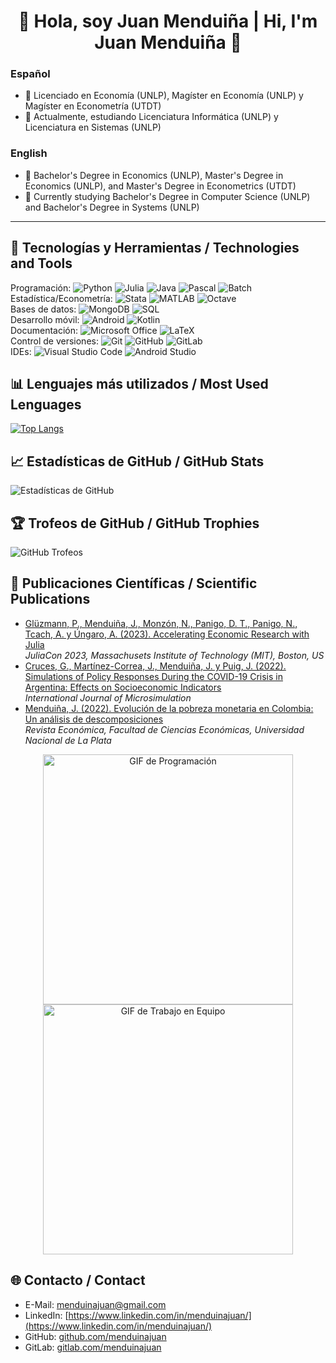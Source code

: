 <h1 align="center">👋 Hola, soy Juan Menduiña | Hi, I'm Juan Menduiña 👋</h1>

### Español
- 🔭 Licenciado en Economía (UNLP), Magíster en Economía (UNLP) y Magíster en Econometría (UTDT)
- 🌱 Actualmente, estudiando Licenciatura Informática (UNLP) y Licenciatura en Sistemas (UNLP)

### English
- 🔭 Bachelor's Degree in Economics (UNLP), Master's Degree in Economics (UNLP), and Master's Degree in Econometrics (UTDT)
- 🌱 Currently studying Bachelor's Degree in Computer Science (UNLP) and Bachelor's Degree in Systems (UNLP)

---

## 🚀 Tecnologías y Herramientas / Technologies and Tools
Programación: 
![Python](https://img.shields.io/badge/Python-3776AB?style=flat-square&logo=python&logoColor=white) 
![Julia](https://img.shields.io/badge/Julia-9558B2?style=flat-square&logo=julia&logoColor=white)
![Java](https://img.shields.io/badge/Java-007396?style=flat-square&logo=java&logoColor=white) 
![Pascal](https://img.shields.io/badge/Pascal-00599C?style=flat-square&logo=pascal&logoColor=white) 
![Batch](https://img.shields.io/badge/Batch-4D4D4D?style=flat-square&logo=windows-terminal&logoColor=white)<br>
Estadística/Econometría: 
![Stata](https://img.shields.io/badge/Stata-1A558F?style=flat-square&logo=stata&logoColor=white) 
![MATLAB](https://img.shields.io/badge/MATLAB-0076A8?style=flat-square&logo=mathworks&logoColor=white) 
![Octave](https://img.shields.io/badge/Octave-0790C0?style=flat-square&logo=octave&logoColor=white)<br>
Bases de datos: 
![MongoDB](https://img.shields.io/badge/MongoDB-47A248?style=flat-square&logo=mongodb&logoColor=white) 
![SQL](https://img.shields.io/badge/SQL-4479A1?style=flat-square&logo=sqlite&logoColor=white)<br>
Desarrollo móvil:
![Android](https://img.shields.io/badge/Android-3DDC84?style=flat-square&logo=android&logoColor=white) 
![Kotlin](https://img.shields.io/badge/Kotlin-7F52FF?style=flat-square&logo=kotlin&logoColor=white)<br>
Documentación:
![Microsoft Office](https://img.shields.io/badge/Microsoft%20Office-D83B01?style=flat-square&logo=microsoft-office&logoColor=white) 
![LaTeX](https://img.shields.io/badge/LaTeX-008080?style=flat-square&logo=latex&logoColor=white)<br>
Control de versiones:
![Git](https://img.shields.io/badge/Git-F05032?style=flat-square&logo=git&logoColor=white) 
![GitHub](https://img.shields.io/badge/GitHub-181717?style=flat-square&logo=github&logoColor=white) 
![GitLab](https://img.shields.io/badge/GitLab-FC6D26?style=flat-square&logo=gitlab&logoColor=white)<br>
IDEs:
![Visual Studio Code](https://img.shields.io/badge/Visual%20Studio%20Code-007ACC?style=flat-square&logo=visual-studio-code&logoColor=white) 
![Android Studio](https://img.shields.io/badge/Android%20Studio-3DDC84?style=flat-square&logo=android-studio&logoColor=white)<br>

## 📊 Lenguajes más utilizados / Most Used Lenguages
[![Top Langs](https://github-readme-stats.vercel.app/api/top-langs/?username=menduinajuan&layout=compact&theme=radical&cache_seconds=3600)](https://github.com/anuraghazra/github-readme-stats)

## 📈 Estadísticas de GitHub / GitHub Stats
![Estadísticas de GitHub](https://github-readme-stats.vercel.app/api?username=menduinajuan&show_icons=true&theme=radical)

## 🏆 Trofeos de GitHub / GitHub Trophies
![GitHub Trofeos](https://github-profile-trophy.vercel.app/?username=menduinajuan&theme=monokai&cache_seconds=3600)

## 📝 Publicaciones Científicas / Scientific Publications

- [Glüzmann, P., Menduiña, J., Monzón, N., Panigo, D. T., Panigo, N., Tcach, A. y Úngaro, A. (2023). Accelerating Economic Research with Julia](http://dx.doi.org/10.13140/RG.2.2.32709.05604)<br>
  *JuliaCon 2023, Massachusets Institute of Technology (MIT), Boston, US*
- [Cruces, G., Martínez-Correa, J., Menduiña, J. y Puig, J. (2022). Simulations of Policy Responses During the COVID-19 Crisis in Argentina: Effects on Socioeconomic Indicators](https://www.microsimulation.pub/articles/00269)<br>
  *International Journal of Microsimulation*
- [Menduiña, J. (2022). Evolución de la pobreza monetaria en Colombia: Un análisis de descomposiciones](https://doi.org/10.24215/18521649e026)<br>
  *Revista Económica, Facultad de Ciencias Económicas, Universidad Nacional de La Plata*

<div align="center">
    <img src="https://media.giphy.com/media/qgQUggAC3Pfv687qPC/giphy.gif" alt="GIF de Programación" width="400">
    <img src="https://media1.giphy.com/media/v1.Y2lkPTc5MGI3NjExbGZ5OHRiOHJjdnY2NXFzMXp4dGk2ejhib3Z0YzBpOGRpYTVwdDhiciZlcD12MV9pbnRlcm5hbF9naWZfYnlfaWQmY3Q9Zw/11IRfBXYw64gZW/giphy.gif" alt="GIF de Trabajo en Equipo" width="400">
</div>

## 🌐 Contacto / Contact
- E-Mail: [menduinajuan@gmail.com](mailto:menduinajuan@gmail.com)
- LinkedIn: [https://www.linkedin.com/in/menduinajuan/](https://www.linkedin.com/in/menduinajuan/)
- GitHub: [github.com/menduinajuan](https://github.com/menduinajuan)
- GitLab: [gitlab.com/menduinajuan](https://gitlab.com/menduinajuan)